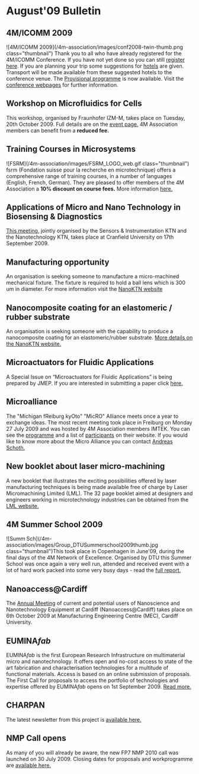# August'09 Bulletin

<!--break-->
## 4M/ICOMM 2009


![4M/ICOMM 2009](/4m-association/images/conf2008-twin-thumb.png class="thumbnail")
Thank you to all who have already registered for the 4M/ICOMM Conference. If you have not yet done so you can still [register here](/conference/2009/Registration_and_fees).
If you are planning your trip some suggestions for [hotels](/conference/2009/Hotels-and-Accomodation) are given. Transport will be made available from these suggested hotels to the conference venue. The [Provisional programme](/conference/2009/Programme) is now available. Visit the [conference webpages](http://www.4m-association.org/conference/2009 "conference webpages") for further information.  
 
## Workshop on Microfluidics for Cells

This workshop, organised by Fraunhofer IZM-M, takes place on Tuesday, 20th October 2009. Full details are on the [event page.](/event/Workshop-Microfluidics-cells) 4M Association members can benefit from a <b>reduced fee.</b>  

## Training Courses in Microsystems

![FSRM](/4m-association/images/FSRM_LOGO_web.gif class="thumbnail")
fsrm (Fondation suisse pour la recherche en microtechnique) offers a comprehensive range of training courses, in a number of languages (English, French, German). They are pleased to offer members of the 4M Association a <b>10% discount on course fees.</b> More information [here.](/content/fsrm-training-courses) 

## Applications of Micro and Nano Technology in Biosensing & Diagnostics

[This meeting,](/event/Applications-Micro-and-Nano-Technology-Biosensing-Diagnostics) jointly organised by the Sensors & Instrumentation KTN and the Nanotechnology KTN, takes place at Cranfield University on 17th September 2009.

## Manufacturing opportunity

An organisation is seeking someone to manufacture a micro-machined mechanical fixture. The fixture is required to hold a ball lens which is 300 um in diameter. For more information visit the [NanoKTN website](http://newsweaver.co.uk/mntnetwork/e_article001510336.cfm?x=bfSwVqr,b58dPr8C)  

## Nanocomposite coating for an elastomeric / rubber substrate

An organisation is seeking someone with the capability to produce a nanocomposite coating for an elastomeric/rubber substrate. [More details on the NanoKTN website.](http://newsweaver.co.uk/mntnetwork/e_article001510245.cfm?x=bfSwVqr,b58dPr8C)  

## Microactuators for Fluidic Applications

A Special Issue on “Microactuators for Fluidic Applications” is being prepared by JMEP. If you are interested in submitting a paper click [here.](/4m-association/content/Special-Issue-Microactuators-Fluidic-Applications)  

## Microalliance

The "Michigan fReiburg kyOto" "MicRO" Alliance meets once a year to exchange ideas. The most recent meeting took place in Freiburg on Monday 27 July 2009 and was hosted by 4M Association members IMTEK. You can see the [programme](http://sites.google.com/site/microalliancegroup/archive/2009-programme) and a list of [participants](http://sites.google.com/site/microalliancegroup/archive/2009-participants) on their website. If you would like to know more about the Micro Alliance you can contact [Andreas Schoth.](mailto:andreas.schoth@imtek.uni-freiburg.de)

## New booklet about laser micro-machining

A new booklet that illustrates the exciting possibilities offered by laser manufacturing techniques is being made available free of charge by Laser Micromachining Limited (LML). The 32 page booklet aimed at designers and engineers working in microtechnology industries can be obtained from the [LML website.](http://www.lasermicromachining.com/)  

## 4M Summer School 2009

![Summ Sch](/4m-association/images/Group_DTUSummerschool2009thumb.jpg class="thumbnail")This took place in Copenhagen in June'09, during the final days of the 4M Network of Excellence. Organised by DTU this Summer School was once again a very well run, attended and received event with a lot of hard work packed into some very busy days - read the [full report.](/4m-association/content/4M-Summer-School-2009)    
  
## Nanoaccess@Cardiff

The [Annual Meeting](/event/NanoaccessCardiff) of current and potential users of Nanoscience and Nanotechnology Equipment at Cardiff (Nanoaccess@Cardiff) takes place on 6th October 2009 at Manufacturing Engineering Centre (MEC), Cardiff University.

## EUMINA*fab*

EUMINA*fab* is the first European Research Infrastructure on multimaterial micro and nanotechnology. It offers open and no-cost access to state of the art fabrication and characterisation technologies for a multitude of functional materials. Access is based on an online submission of proposals.
The First Call for proposals to access the portfolio of technologies and expertise offered by EUMINA*fab* opens on 1st September 2009. [Read more.](/content/EUMINAfab-starts-operation) 

## CHARPAN

The latest newsletter from this project is [available here.](/4m-association/content/CHARPAN)  

## NMP Call opens

As many of you will already be aware, the new FP7 NMP 2010 call was launched on 30 July 2009. Closing dates for proposals and workprogramme are [available here.](/4m-association/content/NMP-Call-opened-31st-July-2009)
